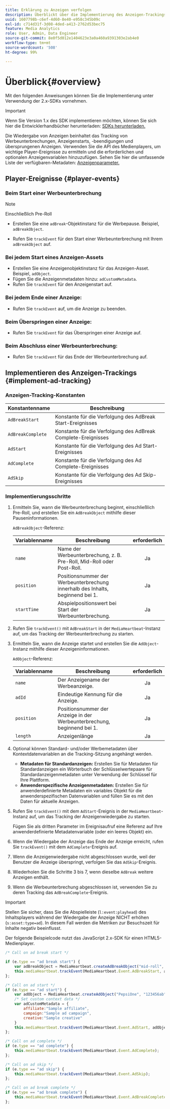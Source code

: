 ```yaml
---
title: Erklärung zu Anzeigen verfolgen
description: Überblickt über die Implementierung des Anzeigen-Trackings mit dem Media SDK.
uuid: 1607798b-c6ef-4d60-8e40-e958c345b09c
exl-id: c714d31f-3d08-4ded-a413-2762d53bec75
feature: Media Analytics
role: User, Admin, Data Engineer
source-git-commit: 8e0f5d012e1404623e3a0a460a9391303e2ab4e0
workflow-type: tm+mt
source-wordcount: '508'
ht-degree: 99%

---
```


# Überblick{#overview}

Mit den folgenden Anweisungen können Sie die Implementierung unter Verwendung der 2.x-SDKs vornehmen.

>[!IMPORTANT]
>
>Wenn Sie Version 1.x des SDK implementieren möchten, können Sie sich hier die Entwicklerhandbücher herunterladen: [SDKs herunterladen.](/help/sdk-implement/download-sdks.md)

Die Wiedergabe von Anzeigen beinhaltet das Tracking von Werbeunterbrechungen, Anzeigenstarts, -beendigungen und übersprungenen Anzeigen. Verwenden Sie die API des Medienplayers, um wichtige Player-Ereignisse zu ermitteln und die erforderlichen und optionalen Anzeigenvariablen hinzuzufügen. Sehen Sie hier die umfassende Liste der verfügbaren-Metadaten: [Anzeigenparameter.](/help/metrics-and-metadata/ad-parameters.md)

## Player-Ereignisse {#player-events}


### Beim Start einer Werbeunterbrechung

>[!NOTE]
>Einschließlich Pre-Roll

* Erstellen Sie eine `adBreak`-Objektinstanz für die Werbepause. Beispiel, `adBreakObject`.

* Rufen Sie `trackEvent` für den Start einer Werbeunterbrechung mit Ihrem `adBreakObject` auf.

### Bei jedem Start eines Anzeigen-Assets

* Erstellen Sie eine Anzeigenobjektinstanz für das Anzeigen-Asset. Beispiel, `adObject`.
* Fügen Sie die Anzeigenmetadaten hinzu: `adCustomMetadata`.
* Rufen Sie `trackEvent` für den Anzeigenstart auf.

### Bei jedem Ende einer Anzeige:

* Rufen Sie `trackEvent` auf, um die Anzeige zu beenden.

### Beim Überspringen einer Anzeige:

* Rufen Sie `trackEvent` für das Überspringen einer Anzeige auf.

### Beim Abschluss einer Werbeunterbrechung:

* Rufen Sie `trackEvent` für das Ende der Werbeunterbrechung auf.

## Implementieren des Anzeigen-Trackings {#implement-ad-tracking}

### Anzeigen-Tracking-Konstanten

| Konstantenname | Beschreibung   |
|---|---|
| `AdBreakStart` | Konstante für die Verfolgung des AdBreak Start-Ereignisses |
| `AdBreakComplete` | Konstante für die Verfolgung des AdBreak Complete-Ereignisses |
| `AdStart` | Konstante für die Verfolgung des Ad Start-Ereignisses |
| `AdComplete` | Konstante für die Verfolgung des Ad Complete-Ereignisses |
| `AdSkip` | Konstante für die Verfolgung des Ad Skip-Ereignisses |

### Implementierungsschritte

1. Ermitteln Sie, wann die Werbeunterbrechung beginnt, einschließlich Pre-Roll, und erstellen Sie ein `AdBreakObject` mithilfe dieser Pauseninformationen.

   `AdBreakObject`-Referenz:

   | Variablenname | Beschreibung | erforderlich |
   | --- | --- | :---: |
   | `name` | Name der Werbeunterbrechung, z. B. Pre-Roll, Mid-Roll oder Post-Roll. | Ja |
   | `position` | Positionsnummer der Werbeunterbrechung innerhalb des Inhalts, beginnend bei 1. | Ja |
   | `startTime` | Abspielpositionswert bei Start der Werbeunterbrechung. | Ja |

1. Rufen Sie `trackEvent()` mit `AdBreakStart` in der `MediaHeartbeat`-Instanz auf, um das Tracking der Werbeunterbrechung zu starten.

1. Ermitteln Sie, wann die Anzeige startet und erstellen Sie die `AdObject`-Instanz mithilfe dieser Anzeigeninformationen.

   `AdObject`-Referenz:

   | Variablenname | Beschreibung | erforderlich |
   | --- | --- | :---: |
   | `name` | Der Anzeigename der Werbeanzeige. | Ja |
   | `adId` | Eindeutige Kennung für die Anzeige. | Ja |
   | `position` | Positionsnummer der Anzeige in der Werbeunterbrechung, beginnend bei 1. | Ja |
   | `length` | Anzeigenlänge | Ja |

1. Optional können Standard- und/oder Werbemetadaten über Kontextdatenvariablen an die Tracking-Sitzung angehängt werden.

   * **Metadaten für Standardanzeigen:** Erstellen Sie für Metadaten für Standardanzeigen ein Wörterbuch der Schlüsselwertepaare für Standardanzeigenmetadaten unter Verwendung der Schlüssel für Ihre Plattform.
   * **Anwenderspezifische Anzeigenmetadaten:** Erstellen Sie für anwenderdefinierte Metadaten ein variables Objekt für die anwenderspezifischen Datenvariablen und füllen Sie es mit den Daten für aktuelle Anzeigen.

1. Rufen Sie `trackEvent()` mit dem `AdStart`-Ereignis in der `MediaHeartbeat`-Instanz auf, um das Tracking der Anzeigenwiedergabe zu starten.

   Fügen Sie als dritten Parameter im Ereignisaufruf eine Referenz auf Ihre anwenderdefinierte Metadatenvariable (oder ein leeres Objekt) ein.

1. Wenn die Wiedergabe der Anzeige das Ende der Anzeige erreicht, rufen Sie `trackEvent()` mit dem `AdComplete`-Ereignis auf.

1. Wenn die Anzeigenwiedergabe nicht abgeschlossen wurde, weil der Benutzer die Anzeige überspringt, verfolgen Sie das `AdSkip`-Ereignis.
1. Wiederholen Sie die Schritte 3 bis 7, wenn dieselbe `AdBreak` weitere Anzeigen enthält.
1. Wenn die Werbeunterbrechung abgeschlossen ist, verwenden Sie zu deren Tracking das `AdBreakComplete`-Ereignis.

>[!IMPORTANT]
>
>Stellen Sie sicher, dass Sie die Abspielleiste (`l:event:playhead`) des Inhaltsplayers während der Wiedergabe der Anzeige NICHT erhöhen (`s:asset:type=ad`). In diesem Fall werden die Metriken zur Besuchszeit für Inhalte negativ beeinflusst.

Der folgende Beispielcode nutzt das JavaScript 2.x-SDK für einen HTML5-Medienplayer.

```js
/* Call on ad break start */

if (e.type == "ad break start") {
    var adBreakObject = MediaHeartbeat.createAdBreakObject("mid-roll", 2, 500);
    this.mediaHeartbeat.trackEvent(MediaHeartbeat.Event.AdBreakStart, adBreakObject);
};

/* Call on ad start */
if (e.type == "ad start") {
    var adObject = MediaHeartbeat.createAdObject("PepsiOne", "123456ab", 1, 30);
    /* Set custom context data */
    var adCustomMetadata = {
        affiliate:"Sample affiliate",
        campaign:"Sample ad campaign",
        creative:"Sample creative"
    }
    this.mediaHeartbeat.trackEvent(MediaHeartbeat.Event.AdStart, adObject, adCustomMetadata);
};

/* Call on ad complete */
if (e.type == "ad complete") {
    this.mediaHeartbeat.trackEvent(MediaHeartbeat.Event.AdComplete);
};

/* Call on ad skip */
if (e.type == "ad skip") {
    this.mediaHeartbeat.trackEvent(MediaHeartbeat.Event.AdSkip);
};

/* Call on ad break complete */
if (e.type == "ad break complete") {
    this.mediaHeartbeat.trackEvent(MediaHeartbeat.Event.AdBreakComplete);
};
```
